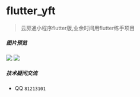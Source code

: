 # flutter_yft



> 云房通小程序flutter版,业余时间用flutter练手项目





##### 图片预览



![](http://yftapp.deyou360.com/5DE16785-5EA1-4651-887D-2FA56806F677.png)
![](http://yftapp.deyou360.com/DB95A0F3-2D6F-4C3F-8D8C-1B422B5954D4.png)





##### 技术疑问交流
- QQ `81213101`

